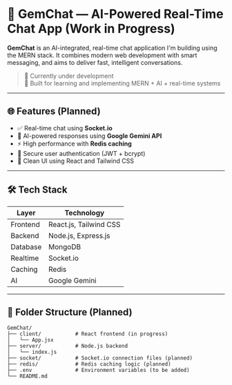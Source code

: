 # 💎 GemChat — AI-Powered Real-Time Chat App (Work in Progress)

**GemChat** is an AI-integrated, real-time chat application I'm building using the MERN stack. It combines modern web development with smart messaging, and aims to deliver fast, intelligent conversations.

> 🚧 Currently under development  
> 📌 Built for learning and implementing MERN + AI + real-time systems

---

## 🌐 Features (Planned)

- ✅ Real-time chat using **Socket.io**
- 🤖 AI-powered responses using **Google Gemini API**
- ⚡ High performance with **Redis caching**
- 🔐 Secure user authentication (JWT + bcrypt)
- 🧠 Clean UI using React and Tailwind CSS

---

## 🛠️ Tech Stack

| Layer     | Technology                |
|-----------|---------------------------|
| Frontend  | React.js, Tailwind CSS    |
| Backend   | Node.js, Express.js       |
| Database  | MongoDB                   |
| Realtime  | Socket.io                 |
| Caching   | Redis                     |
| AI        | Google Gemini             |

---

## 📁 Folder Structure (Planned)
```
GemChat/
├── client/           # React frontend (in progress)
│   └── App.jsx
├── server/           # Node.js backend
│   └── index.js
├── socket/           # Socket.io connection files (planned)
├── redis/            # Redis caching logic (planned)
├── .env              # Environment variables (to be added)
└── README.md
```
  
